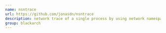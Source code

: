 ```yaml
---
name: nsntrace
url: https://github.com/jonasdn/nsntrace
description: network trace of a single process by using network namespaces. URL : https://github.com/jonasdn/nsntrace Groups : blackarch blackarch-sniffer
group: blackarch
---
```

